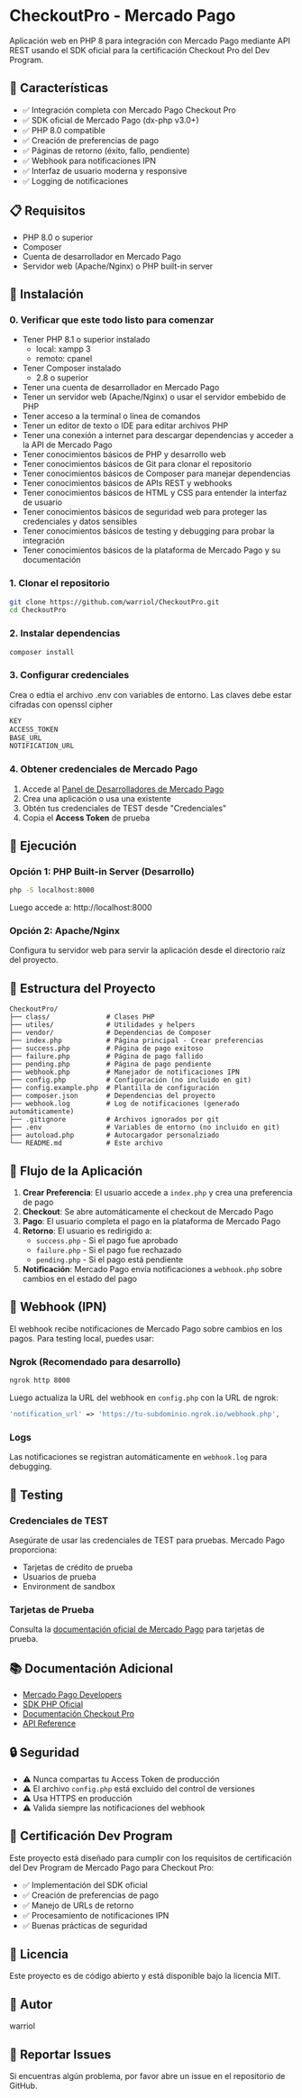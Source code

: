 # CheckoutPro - Mercado Pago

Aplicación web en PHP 8 para integración con Mercado Pago mediante API REST usando el SDK oficial para la certificación Checkout Pro del Dev Program.

## 🚀 Características

- ✅ Integración completa con Mercado Pago Checkout Pro
- ✅ SDK oficial de Mercado Pago (dx-php v3.0+)
- ✅ PHP 8.0 compatible
- ✅ Creación de preferencias de pago
- ✅ Páginas de retorno (éxito, fallo, pendiente)
- ✅ Webhook para notificaciones IPN
- ✅ Interfaz de usuario moderna y responsive
- ✅ Logging de notificaciones

## 📋 Requisitos

- PHP 8.0 o superior
- Composer
- Cuenta de desarrollador en Mercado Pago
- Servidor web (Apache/Nginx) o PHP built-in server

## 🔧 Instalación

### 0. Verificar que este todo listo para comenzar
- Tener PHP 8.1 o superior instalado
  - local: xampp 3
  - remoto: cpanel
- Tener Composer instalado
  - 2.8 o superior
- Tener una cuenta de desarrollador en Mercado Pago
- Tener un servidor web (Apache/Nginx) o usar el servidor embebido de PHP
- Tener acceso a la terminal o línea de comandos
- Tener un editor de texto o IDE para editar archivos PHP
- Tener una conexión a internet para descargar dependencias y acceder a la API de Mercado Pago
- Tener conocimientos básicos de PHP y desarrollo web
- Tener conocimientos básicos de Git para clonar el repositorio
- Tener conocimientos básicos de Composer para manejar dependencias
- Tener conocimientos básicos de APIs REST y webhooks
- Tener conocimientos básicos de HTML y CSS para entender la interfaz de usuario
- Tener conocimientos básicos de seguridad web para proteger las credenciales y datos sensibles
- Tener conocimientos básicos de testing y debugging para probar la integración
- Tener conocimientos básicos de la plataforma de Mercado Pago y su documentación

### 1. Clonar el repositorio

```bash
git clone https://github.com/warriol/CheckoutPro.git
cd CheckoutPro
```

### 2. Instalar dependencias

```bash
composer install
```

### 3. Configurar credenciales

Crea o edtia el archivo .env con variables de entorno.
Las claves debe estar cifradas con openssl cipher

```bash
KEY
ACCESS_TOKEN
BASE_URL
NOTIFICATION_URL
```

### 4. Obtener credenciales de Mercado Pago

1. Accede al [Panel de Desarrolladores de Mercado Pago](https://www.mercadopago.com/developers/panel)
2. Crea una aplicación o usa una existente
3. Obtén tus credenciales de TEST desde "Credenciales"
4. Copia el **Access Token** de prueba

## 🏃 Ejecución

### Opción 1: PHP Built-in Server (Desarrollo)

```bash
php -S localhost:8000
```

Luego accede a: http://localhost:8000

### Opción 2: Apache/Nginx

Configura tu servidor web para servir la aplicación desde el directorio raíz del proyecto.

## 📁 Estructura del Proyecto

```
CheckoutPro/
├── class/              # Clases PHP
├── utiles/             # Utilidades y helpers
├── vendor/             # Dependencias de Composer
├── index.php           # Página principal - Crear preferencias
├── success.php         # Página de pago exitoso
├── failure.php         # Página de pago fallido
├── pending.php         # Página de pago pendiente
├── webhook.php         # Manejador de notificaciones IPN
├── config.php          # Configuración (no incluido en git)
├── config.example.php  # Plantilla de configuración
├── composer.json       # Dependencias del proyecto
├── webhook.log         # Log de notificaciones (generado automáticamente)
├── .gitignore          # Archivos ignorados por git
├── .env                # Variables de entorno (no incluido en git)
├── autoload.php        # Autocargador personalziado
└── README.md           # Este archivo
```

## 🔄 Flujo de la Aplicación

1. **Crear Preferencia**: El usuario accede a `index.php` y crea una preferencia de pago
2. **Checkout**: Se abre automáticamente el checkout de Mercado Pago
3. **Pago**: El usuario completa el pago en la plataforma de Mercado Pago
4. **Retorno**: El usuario es redirigido a:
   - `success.php` - Si el pago fue aprobado
   - `failure.php` - Si el pago fue rechazado
   - `pending.php` - Si el pago está pendiente
5. **Notificación**: Mercado Pago envía notificaciones a `webhook.php` sobre cambios en el estado del pago

## 🔔 Webhook (IPN)

El webhook recibe notificaciones de Mercado Pago sobre cambios en los pagos. Para testing local, puedes usar:

### Ngrok (Recomendado para desarrollo)

```bash
ngrok http 8000
```

Luego actualiza la URL del webhook en `config.php` con la URL de ngrok:

```php
'notification_url' => 'https://tu-subdominio.ngrok.io/webhook.php',
```

### Logs

Las notificaciones se registran automáticamente en `webhook.log` para debugging.

## 🧪 Testing

### Credenciales de TEST

Asegúrate de usar las credenciales de TEST para pruebas. Mercado Pago proporciona:

- Tarjetas de crédito de prueba
- Usuarios de prueba
- Environment de sandbox

### Tarjetas de Prueba

Consulta la [documentación oficial de Mercado Pago](https://www.mercadopago.com.ar/developers/es/docs/checkout-pro/additional-content/test-cards) para tarjetas de prueba.

## 📚 Documentación Adicional

- [Mercado Pago Developers](https://www.mercadopago.com/developers)
- [SDK PHP Oficial](https://github.com/mercadopago/sdk-php)
- [Documentación Checkout Pro](https://www.mercadopago.com.ar/developers/es/docs/checkout-pro/landing)
- [API Reference](https://www.mercadopago.com.ar/developers/es/reference)

## 🔒 Seguridad

- ⚠️ Nunca compartas tu Access Token de producción
- ⚠️ El archivo `config.php` está excluido del control de versiones
- ⚠️ Usa HTTPS en producción
- ⚠️ Valida siempre las notificaciones del webhook

## 🤝 Certificación Dev Program

Este proyecto está diseñado para cumplir con los requisitos de certificación del Dev Program de Mercado Pago para Checkout Pro:

- ✅ Implementación del SDK oficial
- ✅ Creación de preferencias de pago
- ✅ Manejo de URLs de retorno
- ✅ Procesamiento de notificaciones IPN
- ✅ Buenas prácticas de seguridad

## 📝 Licencia

Este proyecto es de código abierto y está disponible bajo la licencia MIT.

## 👤 Autor

warriol

## 🐛 Reportar Issues

Si encuentras algún problema, por favor abre un issue en el repositorio de GitHub.
